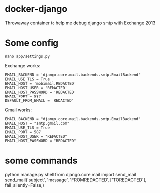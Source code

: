 # docker-django
Throwaway container to help me debug django smtp with Exchange 2013

# Some config
`nano app/settings.py`


Exchange works:
```
EMAIL_BACKEND = 'django.core.mail.backends.smtp.EmailBackend'
EMAIL_USE_TLS = True
EMAIL_HOST = 'mobimail.REDACTED'
EMAIL_HOST_USER = 'REDACTED'
EMAIL_HOST_PASSWORD = 'REDACTED'
EMAIL_PORT = 587
DEFAULT_FROM_EMAIL = 'REDACTED'
```

Gmail works:
```
EMAIL_BACKEND = "django.core.mail.backends.smtp.EmailBackend"
EMAIL_HOST = "smtp.gmail.com"
EMAIL_USE_TLS = True
EMAIL_PORT = 587
EMAIL_HOST_USER = "REDACTED"
EMAIL_HOST_PASSWORD = "REDACTED"
```

# some commands
python manage.py shell
from django.core.mail import send_mail
send_mail('subject', 'message', 'FROMREDACTED', ['TOREDACTED'], fail_silently=False,)
